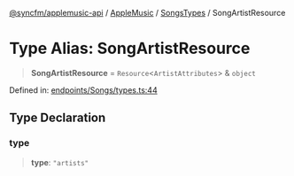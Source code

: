 [@syncfm/applemusic-api](../../../../../../globals.md) / [AppleMusic](../../../index.md) / [SongsTypes](../index.md) / SongArtistResource

# Type Alias: SongArtistResource

> **SongArtistResource** = `Resource`\<`ArtistAttributes`\> & `object`

Defined in: [endpoints/Songs/types.ts:44](https://github.com/sync-fm/applemusic-api/blob/9471caba6a6b5bc92263ffc6e5d9c04672ec1f7f/src/endpoints/Songs/types.ts#L44)

## Type Declaration

### type

> **type**: `"artists"`

